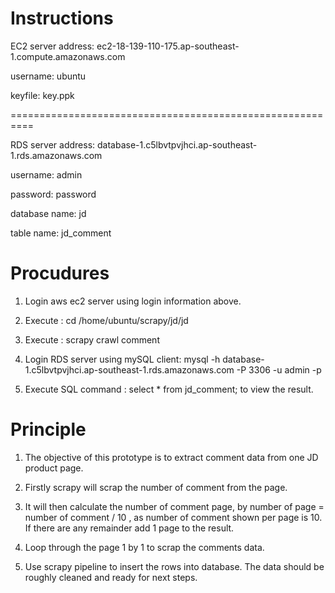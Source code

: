 # Instructions

EC2 server address: ec2-18-139-110-175.ap-southeast-1.compute.amazonaws.com

username: ubuntu

keyfile: key.ppk

==========================================================

RDS server address: database-1.c5lbvtpvjhci.ap-southeast-1.rds.amazonaws.com

username: admin

password: password

database name: jd

table name: jd_comment


# Procudures

1. Login aws ec2 server using login information above.

2. Execute : cd /home/ubuntu/scrapy/jd/jd

3. Execute : scrapy crawl comment 

4. Login RDS server using mySQL client: mysql -h database-1.c5lbvtpvjhci.ap-southeast-1.rds.amazonaws.com -P 3306 -u admin -p

5. Execute SQL command : select * from jd_comment;
   to view the result.
# Principle

1. The objective of this prototype is to extract comment data from one JD product page.

2. Firstly scrapy will scrap the number of comment from the page.

3. It will then calculate the number of comment page, by number of page = number of comment / 10 , as number of comment shown per page is 10. If there are any remainder add 1 page to the result.

4. Loop through the page 1 by 1 to scrap the comments data.

5. Use scrapy pipeline to insert the rows into database. The data should be roughly cleaned and ready for next steps.

